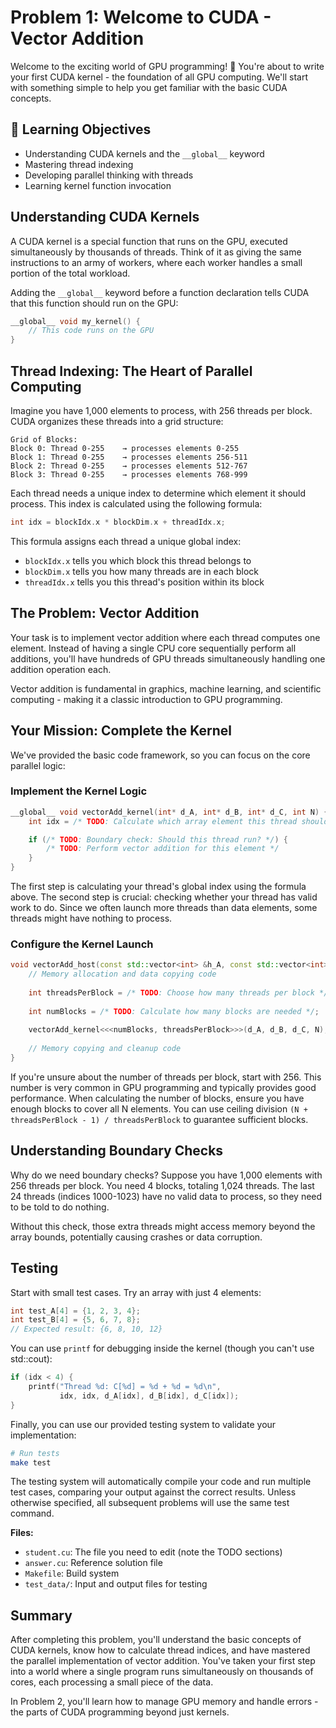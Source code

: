 # Problem 1: Welcome to CUDA - Vector Addition

Welcome to the exciting world of GPU programming! 🚀 You're about to write your first CUDA kernel - the foundation of all GPU computing. We'll start with something simple to help you get familiar with the basic CUDA concepts.

## 🎯 Learning Objectives

- Understanding CUDA kernels and the `__global__` keyword
- Mastering thread indexing
- Developing parallel thinking with threads
- Learning kernel function invocation

## Understanding CUDA Kernels

A CUDA kernel is a special function that runs on the GPU, executed simultaneously by thousands of threads. Think of it as giving the same instructions to an army of workers, where each worker handles a small portion of the total workload.

Adding the `__global__` keyword before a function declaration tells CUDA that this function should run on the GPU:

```cpp
__global__ void my_kernel() {
    // This code runs on the GPU
}
```

## Thread Indexing: The Heart of Parallel Computing

Imagine you have 1,000 elements to process, with 256 threads per block. CUDA organizes these threads into a grid structure:

```
Grid of Blocks:
Block 0: Thread 0-255    → processes elements 0-255
Block 1: Thread 0-255    → processes elements 256-511  
Block 2: Thread 0-255    → processes elements 512-767
Block 3: Thread 0-255    → processes elements 768-999
```

Each thread needs a unique index to determine which element it should process. This index is calculated using the following formula:

```cpp
int idx = blockIdx.x * blockDim.x + threadIdx.x;
```

This formula assigns each thread a unique global index:
- `blockIdx.x` tells you which block this thread belongs to
- `blockDim.x` tells you how many threads are in each block  
- `threadIdx.x` tells you this thread's position within its block

## The Problem: Vector Addition

Your task is to implement vector addition where each thread computes one element. Instead of having a single CPU core sequentially perform all additions, you'll have hundreds of GPU threads simultaneously handling one addition operation each.

Vector addition is fundamental in graphics, machine learning, and scientific computing - making it a classic introduction to GPU programming.

## Your Mission: Complete the Kernel

We've provided the basic code framework, so you can focus on the core parallel logic:

### Implement the Kernel Logic

```cpp
__global__ void vectorAdd_kernel(int* d_A, int* d_B, int* d_C, int N) {
    int idx = /* TODO: Calculate which array element this thread should process */;

    if (/* TODO: Boundary check: Should this thread run? */) {
        /* TODO: Perform vector addition for this element */
    }
}
```

The first step is calculating your thread's global index using the formula above. The second step is crucial: checking whether your thread has valid work to do. Since we often launch more threads than data elements, some threads might have nothing to process.

### Configure the Kernel Launch

```cpp
void vectorAdd_host(const std::vector<int> &h_A, const std::vector<int> &h_B, std::vector<int> &h_C) {
    // Memory allocation and data copying code
    
    int threadsPerBlock = /* TODO: Choose how many threads per block */;
    
    int numBlocks = /* TODO: Calculate how many blocks are needed */;
    
    vectorAdd_kernel<<<numBlocks, threadsPerBlock>>>(d_A, d_B, d_C, N);
    
    // Memory copying and cleanup code
}
```

If you're unsure about the number of threads per block, start with 256. This number is very common in GPU programming and typically provides good performance. When calculating the number of blocks, ensure you have enough blocks to cover all N elements. You can use ceiling division `(N + threadsPerBlock - 1) / threadsPerBlock` to guarantee sufficient blocks.

## Understanding Boundary Checks

Why do we need boundary checks? Suppose you have 1,000 elements with 256 threads per block. You need 4 blocks, totaling 1,024 threads. The last 24 threads (indices 1000-1023) have no valid data to process, so they need to be told to do nothing.

Without this check, those extra threads might access memory beyond the array bounds, potentially causing crashes or data corruption.

## Testing

Start with small test cases. Try an array with just 4 elements:

```cpp
int test_A[4] = {1, 2, 3, 4};
int test_B[4] = {5, 6, 7, 8};
// Expected result: {6, 8, 10, 12}
```

You can use `printf` for debugging inside the kernel (though you can't use std::cout):

```cpp
if (idx < 4) {
    printf("Thread %d: C[%d] = %d + %d = %d\n", 
           idx, idx, d_A[idx], d_B[idx], d_C[idx]);
}
```

Finally, you can use our provided testing system to validate your implementation:

```bash
# Run tests
make test
```

The testing system will automatically compile your code and run multiple test cases, comparing your output against the correct results. Unless otherwise specified, all subsequent problems will use the same test command.

**Files:**
- `student.cu`: The file you need to edit (note the TODO sections)
- `answer.cu`: Reference solution file
- `Makefile`: Build system
- `test_data/`: Input and output files for testing

## Summary

After completing this problem, you'll understand the basic concepts of CUDA kernels, know how to calculate thread indices, and have mastered the parallel implementation of vector addition. You've taken your first step into a world where a single program runs simultaneously on thousands of cores, each processing a small piece of the data.

In Problem 2, you'll learn how to manage GPU memory and handle errors - the parts of CUDA programming beyond just kernels.
